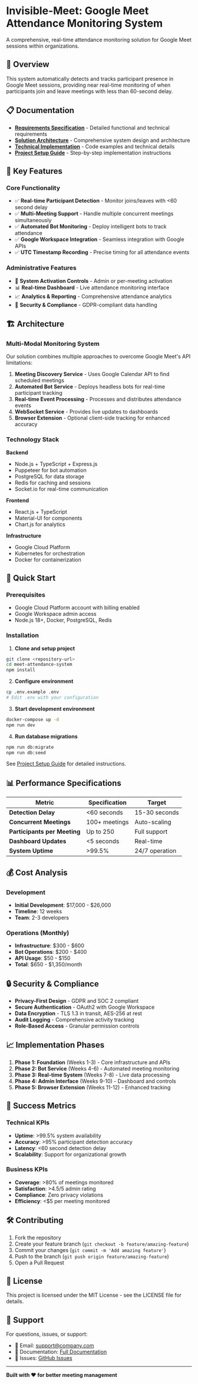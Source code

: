 # Invisible-Meet: Google Meet Attendance Monitoring System

A comprehensive, real-time attendance monitoring solution for Google Meet sessions within organizations.

## 🎯 Overview

This system automatically detects and tracks participant presence in Google Meet sessions, providing near real-time monitoring of when participants join and leave meetings with less than 60-second delay.

## 📋 Documentation

- **[Requirements Specification](Requirments.md)** - Detailed functional and technical requirements
- **[Solution Architecture](Solution_Architecture.md)** - Comprehensive system design and architecture
- **[Technical Implementation](Technical_Implementation.md)** - Code examples and technical details
- **[Project Setup Guide](Project_Setup_Guide.md)** - Step-by-step implementation instructions

## 🚀 Key Features

### Core Functionality
- ✅ **Real-time Participant Detection** - Monitor joins/leaves with <60 second delay
- ✅ **Multi-Meeting Support** - Handle multiple concurrent meetings simultaneously  
- ✅ **Automated Bot Monitoring** - Deploy intelligent bots to track attendance
- ✅ **Google Workspace Integration** - Seamless integration with Google APIs
- ✅ **UTC Timestamp Recording** - Precise timing for all attendance events

### Administrative Features
- 🔧 **System Activation Controls** - Admin or per-meeting activation
- 📊 **Real-time Dashboard** - Live attendance monitoring interface
- 📈 **Analytics & Reporting** - Comprehensive attendance analytics
- 🔐 **Security & Compliance** - GDPR-compliant data handling

## 🏗️ Architecture

### Multi-Modal Monitoring System
Our solution combines multiple approaches to overcome Google Meet's API limitations:

1. **Meeting Discovery Service** - Uses Google Calendar API to find scheduled meetings
2. **Automated Bot Service** - Deploys headless bots for real-time participant tracking
3. **Real-time Event Processing** - Processes and distributes attendance events
4. **WebSocket Service** - Provides live updates to dashboards
5. **Browser Extension** - Optional client-side tracking for enhanced accuracy

### Technology Stack

**Backend**
- Node.js + TypeScript + Express.js
- Puppeteer for bot automation
- PostgreSQL for data storage
- Redis for caching and sessions
- Socket.io for real-time communication

**Frontend**
- React.js + TypeScript
- Material-UI for components
- Chart.js for analytics

**Infrastructure**
- Google Cloud Platform
- Kubernetes for orchestration
- Docker for containerization

## 🔧 Quick Start

### Prerequisites
- Google Cloud Platform account with billing enabled
- Google Workspace admin access
- Node.js 18+, Docker, PostgreSQL, Redis

### Installation

1. **Clone and setup project**
```bash
git clone <repository-url>
cd meet-attendance-system
npm install
```

2. **Configure environment**
```bash
cp .env.example .env
# Edit .env with your configuration
```

3. **Start development environment**
```bash
docker-compose up -d
npm run dev
```

4. **Run database migrations**
```bash
npm run db:migrate
npm run db:seed
```

See [Project Setup Guide](Project_Setup_Guide.md) for detailed instructions.

## 📊 Performance Specifications

| Metric | Specification | Target |
|--------|--------------|---------|
| **Detection Delay** | <60 seconds | 15-30 seconds |
| **Concurrent Meetings** | 100+ meetings | Auto-scaling |
| **Participants per Meeting** | Up to 250 | Full support |
| **Dashboard Updates** | <5 seconds | Real-time |
| **System Uptime** | >99.5% | 24/7 operation |

## 💰 Cost Analysis

### Development
- **Initial Development**: $17,000 - $26,000
- **Timeline**: 12 weeks
- **Team**: 2-3 developers

### Operations (Monthly)
- **Infrastructure**: $300 - $600
- **Bot Operations**: $200 - $400  
- **API Usage**: $50 - $150
- **Total**: $650 - $1,350/month

## 🔒 Security & Compliance

- **Privacy-First Design** - GDPR and SOC 2 compliant
- **Secure Authentication** - OAuth2 with Google Workspace
- **Data Encryption** - TLS 1.3 in transit, AES-256 at rest
- **Audit Logging** - Comprehensive activity tracking
- **Role-Based Access** - Granular permission controls

## 📈 Implementation Phases

1. **Phase 1: Foundation** (Weeks 1-3) - Core infrastructure and APIs
2. **Phase 2: Bot Service** (Weeks 4-6) - Automated meeting monitoring
3. **Phase 3: Real-time System** (Weeks 7-8) - Live data processing
4. **Phase 4: Admin Interface** (Weeks 9-10) - Dashboard and controls
5. **Phase 5: Browser Extension** (Weeks 11-12) - Enhanced tracking

## 🎯 Success Metrics

### Technical KPIs
- **Uptime**: >99.5% system availability
- **Accuracy**: >95% participant detection accuracy
- **Latency**: <60 second detection delay
- **Scalability**: Support for organizational growth

### Business KPIs
- **Coverage**: >80% of meetings monitored
- **Satisfaction**: >4.5/5 admin rating
- **Compliance**: Zero privacy violations
- **Efficiency**: <$5 per meeting monitored

## 🛠️ Contributing

1. Fork the repository
2. Create your feature branch (`git checkout -b feature/amazing-feature`)
3. Commit your changes (`git commit -m 'Add amazing feature'`)
4. Push to the branch (`git push origin feature/amazing-feature`)
5. Open a Pull Request

## 📄 License

This project is licensed under the MIT License - see the LICENSE file for details.

## 🤝 Support

For questions, issues, or support:
- 📧 Email: support@company.com
- 📖 Documentation: [Full Documentation](docs/)
- 🐛 Issues: [GitHub Issues](issues/)

---

**Built with ❤️ for better meeting management**

